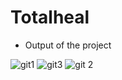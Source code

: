 # Totalheal
- Output of the project

![git1](https://user-images.githubusercontent.com/55830977/221827045-e7974f41-58f7-41f0-a290-a7d892cd0bc1.JPG)
![git3](https://user-images.githubusercontent.com/55830977/221827070-0d70f42e-5bcd-44fe-81fa-b77ada5eed71.JPG)
![git 2](https://user-images.githubusercontent.com/55830977/221827081-bd812eba-a499-4314-9dd8-4929e592f4e2.JPG)

